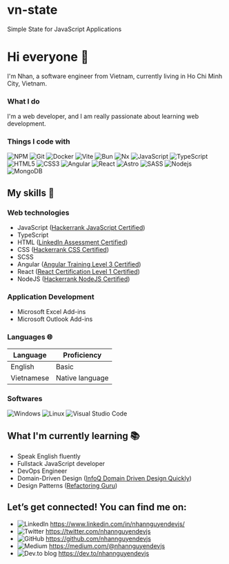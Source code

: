 # vn-state

Simple State for JavaScript Applications

# Hi everyone 👋

I'm Nhan, a software engineer from Vietnam, currently living in Ho Chi Minh City, Vietnam.

### What I do

I'm a web developer, and I am really passionate about learning web development.

### Things I code with

![NPM](https://img.shields.io/badge/NPM-CB3837?logo=npm&logoColor=white&style=for-the-badge)
![Git](https://img.shields.io/badge/Git-F05032?logo=git&logoColor=white&style=for-the-badge)
![Docker](https://img.shields.io/badge/Docker-46a2f1?logo=docker&logoColor=white&style=for-the-badge)
![Vite](https://img.shields.io/badge/Vite-BB2BF7?logo=vite&logoColor=white&style=for-the-badge)
![Bun](https://img.shields.io/badge/Bun-F3E8D8?logo=bun&logoColor=white&style=for-the-badge)
![Nx](https://img.shields.io/badge/Nx-132E52?logo=nx&logoColor=white&style=for-the-badge)
![JavaScript](https://img.shields.io/badge/JavaScript-F7DF1E?logo=javascript&logoColor=black&style=for-the-badge)
![TypeScript](https://img.shields.io/badge/TypeScript-3178C6?logo=typescript&logoColor=white&style=for-the-badge)
![HTML5](https://img.shields.io/badge/HTML5-E34F26?logo=html5&logoColor=white&style=for-the-badge)
![CSS3](https://img.shields.io/badge/CSS3-2F4BD8?logo=css3&logoColor=white&style=for-the-badge)
![Angular](https://img.shields.io/badge/Angular-DD0031?logo=angular&logoColor=white&style=for-the-badge)
![React](https://img.shields.io/badge/React-45b8d8?logo=react&logoColor=white&style=for-the-badge)
![Astro](https://img.shields.io/badge/Astro-F3E8D8?logo=astro&logoColor=black&style=for-the-badge)
![SASS](https://img.shields.io/badge/Sass-CC6699?logo=sass&logoColor=white&style=for-the-badge)
![Nodejs](https://img.shields.io/badge/Nodejs-43853d?logo=Node.js&logoColor=white&style=for-the-badge)
![MongoDB](https://img.shields.io/badge/MongoDB-13aa52?logo=mongodb&logoColor=white&style=for-the-badge)

## My skills 📜

### Web technologies

- JavaScript ([Hackerrank JavaScript Certified](https://www.hackerrank.com/certificates/60f698cad89a))
- TypeScript
- HTML ([LinkedIn Assessment Certified](https://www.linkedin.com/skill-assessments/HTML/report/?lipi=urn%3Ali%3Apage%3Ad_flagship3_profile_view_base_skills_details%3BoRgA0Xe4RtSa9ML92eLX3Q%3D%3D))
- CSS ([Hackerrank CSS Certified](https://www.hackerrank.com/certificates/09e2b4f33366))
- SCSS
- Angular ([Angular Training Level 3 Certified](https://interstate21.com/certificate/?code=3L12N3J))
- React ([React Certification Level 1 Certified](https://interstate21.com/certificate/?code=4J034XU))
- NodeJS ([Hackerrank NodeJS Certified](https://www.hackerrank.com/certificates/6d4a5c987a45?utm_medium=email&utm_source=mail_template_1393&utm_campaign=hrc_skills_certificate))

### Application Development

- Microsoft Excel Add-ins
- Microsoft Outlook Add-ins

### Languages 🌐

| Language   | Proficiency     |
| ---------- | --------------- |
| English    | Basic           |
| Vietnamese | Native language |

### Softwares

![Windows](https://img.shields.io/badge/Windows-45b8d8?logo=Windows&logoColor=white&style=for-the-badge)
![Linux](https://img.shields.io/badge/Linux-FCC624?logo=Linux&logoColor=black&style=for-the-badge)
![Visual Studio Code](https://img.shields.io/badge/VSCode-007ACC?logo=visualstudiocode&logoColor=white&style=for-the-badge)

## What I'm currently learning 📚

- Speak English fluently
- Fullstack JavaScript developer
- DevOps Engineer
- Domain-Driven Design ([InfoQ Domain Driven Design Quickly](https://www.infoq.com/minibooks/domain-driven-design-quickly/))
- Design Patterns ([Refactoring Guru](https://refactoring.guru/design-patterns))

## Let’s get connected! You can find me on:

- ![LinkedIn](https://img.shields.io/badge/linkedin-%230077B5.svg?style=for-the-badge&logo=linkedin&logoColor=white) https://www.linkedin.com/in/nhannguyendevjs/
- ![Twitter](https://img.shields.io/badge/Twitter-%231DA1F2.svg?style=for-the-badge&logo=Twitter&logoColor=white) https://twitter.com/nhannguyendevjs
- ![GitHub](https://img.shields.io/badge/github-%23121011.svg?style=for-the-badge&logo=github&logoColor=white) https://github.com/nhannguyendevjs
- ![Medium](https://img.shields.io/badge/Medium-12100E?style=for-the-badge&logo=medium&logoColor=white) https://medium.com/@nhannguyendevjs
- ![Dev.to blog](https://img.shields.io/badge/dev.to-0A0A0A?style=for-the-badge&logo=dev.to&logoColor=white) https://dev.to/nhannguyendevjs
